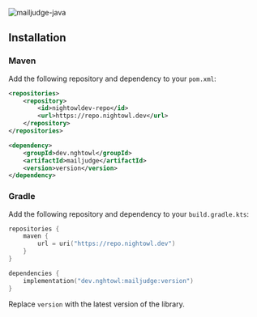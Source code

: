 ![mailjudge-java](https://socialify.git.ci/nightowl-devs/mailjudge-java/image?custom_language=Java&description=1&forks=1&issues=1&language=1&name=1&owner=1&pulls=1&stargazers=1&theme=Dark)

## Installation

### Maven
Add the following repository and dependency to your `pom.xml`:

```xml
<repositories>
    <repository>
        <id>nightowldev-repo</id>
        <url>https://repo.nightowl.dev</url>
    </repository>
</repositories>

<dependency>
    <groupId>dev.nghtowl</groupId>
    <artifactId>mailjudge</artifactId>
    <version>version</version>
</dependency>
```

### Gradle
Add the following repository and dependency to your `build.gradle.kts`:

```kotlin
repositories {
    maven {
        url = uri("https://repo.nightowl.dev")
    }
}

dependencies {
    implementation("dev.nghtowl:mailjudge:version")
}
```

Replace `version` with the latest version of the library.
